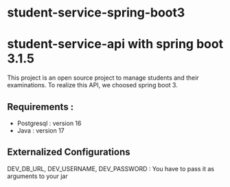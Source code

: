 # student-service-spring-boot3
# student-service-api with spring boot 3.1.5
This project is an open source project to manage students and their examinations. 
To realize this API, we choosed spring boot 3.
## Requirements : 
  - Postgresql : version 16
  - Java : version 17
## Externalized Configurations
  DEV_DB_URL, DEV_USERNAME, DEV_PASSWORD : You have to pass it as arguments to your jar
  

